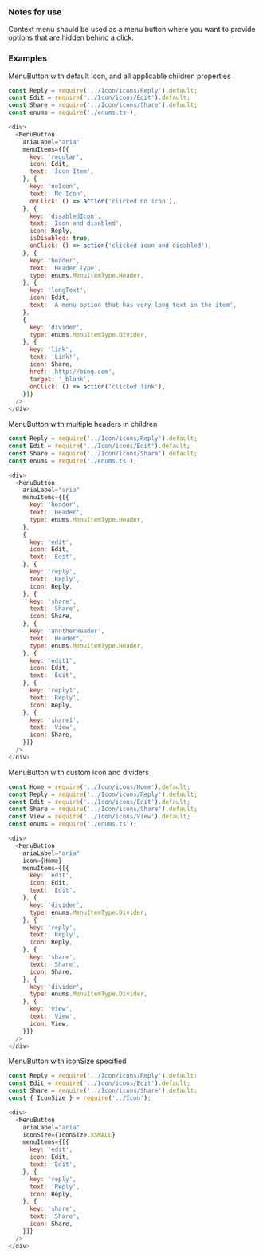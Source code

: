 ### Notes for use

Context menu should be used as a menu button where you want to provide options that are hidden behind a click.

### Examples

MenuButton with default Icon, and all applicable children properties

```js { "props": { "data-description": "with default icon and all menu item types" } }
const Reply = require('../Icon/icons/Reply').default;
const Edit = require('../Icon/icons/Edit').default;
const Share = require('../Icon/icons/Share').default;
const enums = require('./enums.ts');

<div>
  <MenuButton
    ariaLabel="aria"
    menuItems={[{
      key: 'regular',
      icon: Edit,
      text: 'Icon Item',
    }, {
      key: 'noIcon',
      text: 'No Icon',
      onClick: () => action('clicked no icon'),
    }, {
      key: 'disabledIcon',
      text: 'Icon and disabled',
      icon: Reply,
      isDisabled: true,
      onClick: () => action('clicked icon and disabled'),
    }, {
      key: 'header',
      text: 'Header Type',
      type: enums.MenuItemType.Header,
    }, {
      key: 'longText',
      icon: Edit,
      text: 'A menu option that has very long text in the item',
    },
    {
      key: 'divider',
      type: enums.MenuItemType.Divider,
    }, {
      key: 'link',
      text: 'Link!',
      icon: Share,
      href: 'http://bing.com',
      target: '_blank',
      onClick: () => action('clicked link'),
    }]}
  />
</div>
```

MenuButton with multiple headers in children

```js { "props": { "data-description": "multiple headers" } }
const Reply = require('../Icon/icons/Reply').default;
const Edit = require('../Icon/icons/Edit').default;
const Share = require('../Icon/icons/Share').default;
const enums = require('./enums.ts');

<div>
  <MenuButton
    ariaLabel="aria"
    menuItems={[{
      key: 'header',
      text: 'Header',
      type: enums.MenuItemType.Header,
    },
    {
      key: 'edit',
      icon: Edit,
      text: 'Edit',
    }, {
      key: 'reply',
      text: 'Reply',
      icon: Reply,
    }, {
      key: 'share',
      text: 'Share',
      icon: Share,
    }, {
      key: 'anotherHeader',
      text: 'Header',
      type: enums.MenuItemType.Header,
    }, {
      key: 'edit1',
      icon: Edit,
      text: 'Edit',
    }, {
      key: 'reply1',
      text: 'Reply',
      icon: Reply,
    }, {
      key: 'share1',
      text: 'View',
      icon: Share,
    }]}
  />
</div>
```

MenuButton with custom icon and dividers

```js { "props": { "data-description": "with custom icon and dividers" } }
const Home = require('../Icon/icons/Home').default;
const Reply = require('../Icon/icons/Reply').default;
const Edit = require('../Icon/icons/Edit').default;
const Share = require('../Icon/icons/Share').default;
const View = require('../Icon/icons/View').default;
const enums = require('./enums.ts');

<div>
  <MenuButton
    ariaLabel="aria"
    icon={Home}
    menuItems={[{
      key: 'edit',
      icon: Edit,
      text: 'Edit',
    }, {
      key: 'divider',
      type: enums.MenuItemType.Divider,
    }, {
      key: 'reply',
      text: 'Reply',
      icon: Reply,
    }, {
      key: 'share',
      text: 'Share',
      icon: Share,
    }, {
      key: 'divider',
      type: enums.MenuItemType.Divider,
    }, {
      key: 'view',
      text: 'View',
      icon: View,
    }]}
  />
</div>
```

MenuButton with iconSize specified

```js { "props": { "data-description": "custom icon size" } }
const Reply = require('../Icon/icons/Reply').default;
const Edit = require('../Icon/icons/Edit').default;
const Share = require('../Icon/icons/Share').default;
const { IconSize } = require('../Icon');

<div>
  <MenuButton
    ariaLabel="aria"
    iconSize={IconSize.XSMALL}
    menuItems={[{
      key: 'edit',
      icon: Edit,
      text: 'Edit',
    }, {
      key: 'reply',
      text: 'Reply',
      icon: Reply,
    }, {
      key: 'share',
      text: 'Share',
      icon: Share,
    }]}
  />
</div>
```
